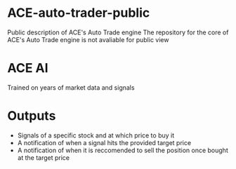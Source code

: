 # ACE-auto-trader-public
Public description of ACE's Auto Trade engine
The repository for the core of ACE's Auto Trade engine is not avaliable for public view

# ACE AI
Trained on years of market data and signals

# Outputs
- Signals of a specific stock and at which price to buy it
- A notification of when a signal hits the provided target price
- A notification of when it is reccomended to sell the position once bought at the target price
